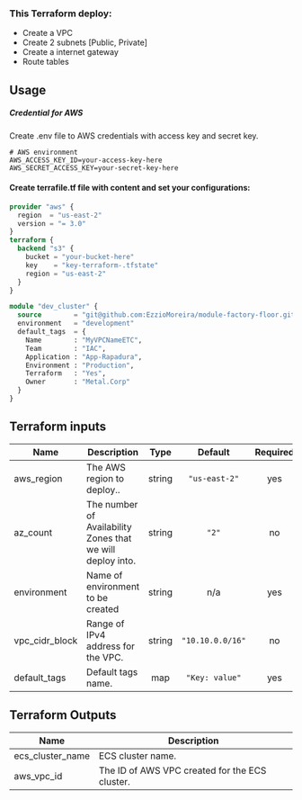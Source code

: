 ### This Terraform deploy:

* Create a VPC
* Create 2 subnets [Public, Private]
* Create a internet gateway
* Route tables

## Usage
##### Credential for AWS
Create .env file to AWS credentials with access key and secret key.
```shell
# AWS environment
AWS_ACCESS_KEY_ID=your-access-key-here
AWS_SECRET_ACCESS_KEY=your-secret-key-here
```
#### Create terrafile.tf file with content and set your configurations:
```terraform
provider "aws" {
  region  = "us-east-2"
  version = "= 3.0"
}
terraform {
  backend "s3" {
    bucket = "your-bucket-here"
    key    = "key-terraform-.tfstate"
    region = "us-east-2"
  }
}

module "dev_cluster" {
  source        = "git@github.com:EzzioMoreira/module-factory-floor.git?ref=v1.0"
  environment   = "development"
  default_tags  = {
    Name        : "MyVPCNameETC",
    Team        : "IAC",
    Application : "App-Rapadura",
    Environment : "Production",
    Terraform   : "Yes",
    Owner       : "Metal.Corp"
  }
}
```

## Terraform inputs

| Name | Description | Type | Default | Required |
|------|-------------|:----:|:-----:|:-----:|
| aws\_region | The AWS region to deploy.. | string | `"us-east-2"` | yes |
| az\_count | The number of Availability Zones that we will deploy into. | string | `"2"` | no |
| environment | Name of environment to be created | string | n/a | yes |
| vpc\_cidr\_block | Range of IPv4 address for the VPC. | string | `"10.10.0.0/16"` | no |
| default\_tags | Default tags name. | map | `"Key: value"` | yes |

## Terraform Outputs

| Name | Description |
|------|-------------|
| ecs_cluster_name | ECS cluster name. |
| aws\_vpc\_id | The ID of AWS VPC created for the ECS cluster. ||
